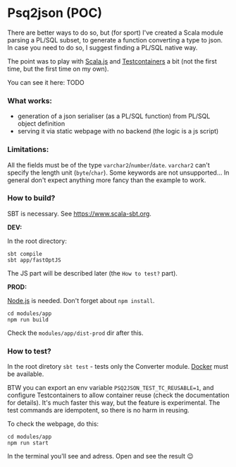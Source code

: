# Psq2json (POC)
There are better ways to do so, but (for sport) I've created a Scala module parsing a PL/SQL subset, to generate a function converting a type to json. In case you need to do so, I suggest finding a PL/SQL native way.

The point was to play with [Scala.js](https://www.scala-js.org) and [Testcontainers](https://github.com/testcontainers) a bit (not the first time, but the first time on my own).

You can see it here: TODO

### What works:
- generation of a json serialiser (as a PL/SQL function) from PL/SQL object definition
- serving it via static webpage with no backend (the logic is a js script)

### Limitations:
All the fields must be of the type `varchar2`/`number`/`date`. `varchar2` can't specify the length unit (`byte`/`char`). Some keywords are not unsupported... In general don't expect anything more fancy than the example to work.

### How to build?

SBT is necessary. See https://www.scala-sbt.org.

**DEV:**

In the root directory:
```
sbt compile
sbt app/fastOptJS
```
The JS part will be described later (the `How to test?` part).

**PROD:**

[Node.js](https://nodejs.org/en) is needed. Don't forget about `npm install`.
```
cd modules/app
npm run build
```
Check the `modules/app/dist-prod` dir after this.
### How to test?

In the root diretory `sbt test` - tests only the Converter module. [Docker](https://www.docker.com) must be available.

BTW you can export an env variable `PSQ2JSON_TEST_TC_REUSABLE=1`, and configure Testcontainers to allow container reuse (check the documentation for details). It's much faster this way, but the feature is experimental. The test commands are idempotent, so there is no harm in reusing.

To check the webpage, do this:
```
cd modules/app
npm run start
```
In the terminal you'll see and adress. Open and see the result 😉
